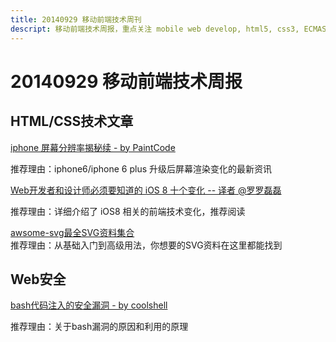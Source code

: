 ```yaml
---
title: 20140929 移动前端技术周刊
descript: 移动前端技术周报，重点关注 mobile web develop, html5, css3, ECMAScript 6, node.js 等前沿技术。
---
```


# 20140929 移动前端技术周报

## HTML/CSS技术文章

[iphone 屏幕分辨率揭秘续 - by PaintCode](http://www.paintcodeapp.com/news/ultimate-guide-to-iphone-resolutions)

推荐理由：iphone6/iphone 6 plus 升级后屏幕渲染变化的最新资讯

[Web开发者和设计师必须要知道的 iOS 8 十个变化 -- 译者 @罗罗磊磊](http://luolei.org/safari-ios8-iphone6-web-developers-designers-chinese/)

推荐理由：详细介绍了 iOS8 相关的前端技术变化，推荐阅读

[awsome-svg最全SVG资料集合](https://github.com/willianjusten/awesome-svg)    
推荐理由：从基础入门到高级用法，你想要的SVG资料在这里都能找到


## Web安全

[bash代码注入的安全漏洞 - by coolshell](http://coolshell.cn/articles/11973.html)

推荐理由：关于bash漏洞的原因和利用的原理
